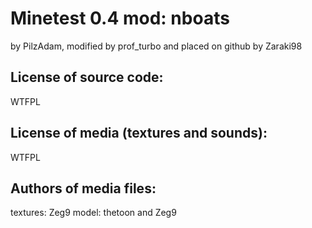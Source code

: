 Minetest 0.4 mod: nboats
=======================
by PilzAdam, modified
by prof_turbo and placed
on github by Zaraki98

License of source code:
-----------------------
WTFPL

License of media (textures and sounds):
---------------------------------------
WTFPL

Authors of media files:
-----------------------
textures: Zeg9
model: thetoon and Zeg9
